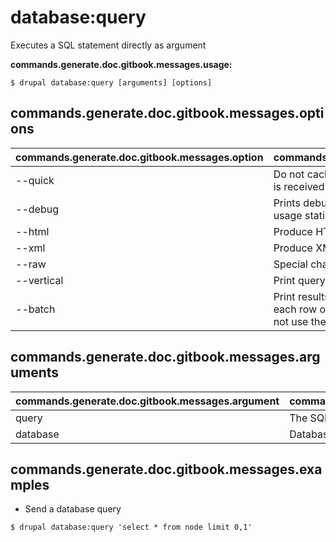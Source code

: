 # database:query
Executes a SQL statement directly as argument

**commands.generate.doc.gitbook.messages.usage:**
```
$ drupal database:query [arguments] [options]
```

## commands.generate.doc.gitbook.messages.options
commands.generate.doc.gitbook.messages.option | commands.generate.doc.gitbook.messages.details
-------|-------------
--quick | Do not cache each query result, print each row as it is received
--debug | Prints debugging information and memory and CPU usage statistics when the program exits
--html | Produce HTML output
--xml | Produce XML output
--raw | Special characters are not escaped in the output.
--vertical | Print query output rows vertically
--batch | Print results using tab as the column separator, with each row on a new line. With this option, mysql does not use the history file

## commands.generate.doc.gitbook.messages.arguments
commands.generate.doc.gitbook.messages.argument | commands.generate.doc.gitbook.messages.details
---------|-------------
query | The SQL statement to execute
database | Database key from settings.php

## commands.generate.doc.gitbook.messages.examples
* Send a database query
```
$ drupal database:query 'select * from node limit 0,1'

```
